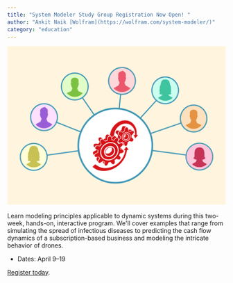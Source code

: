 ```yaml
---
title: "System Modeler Study Group Registration Now Open! "
author: "Ankit Naik [Wolfram](https://wolfram.com/system-modeler/)"
category: "education"
---
```

![Alt text](StudyGroup.png 'Wolfram System Modeler Study Group')

Learn modeling principles applicable to dynamic systems during this two-week, hands-on, interactive program. We'll cover examples that range from simulating the spread of infectious diseases to predicting the cash flow dynamics of a subscription-based business and modeling the intricate behavior of drones.

- Dates: April 9&ndash;19

[Register today](https://wolfr.am/1kmTGnYmM).
